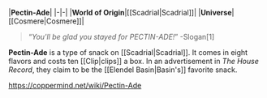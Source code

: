 |**Pectin-Ade**|
|-|-|
|**World of Origin**|[[Scadrial\|Scadrial]]|
|**Universe**|[[Cosmere\|Cosmere]]|

>“*You'll be glad you stayed for PECTIN-ADE!*”
\-Slogan[1]


**Pectin-Ade** is a type of snack on [[Scadrial\|Scadrial]].
It comes in eight flavors and costs ten [[Clip\|clips]] a box. In an advertisement in *The House Record*, they claim to be the [[Elendel Basin\|Basin's]] favorite snack.



https://coppermind.net/wiki/Pectin-Ade